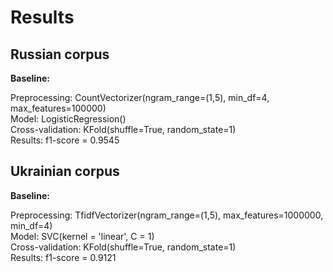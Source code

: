 # Results

## Russian corpus

**Baseline:**

Preprocessing: CountVectorizer(ngram_range=(1,5), min_df=4, max_features=100000)<br>
Model: LogisticRegression()<br>
Cross-validation: KFold(shuffle=True, random_state=1)<br>
Results: f1-score = 0.9545<br>

## Ukrainian corpus

**Baseline:**

Preprocessing: TfidfVectorizer(ngram_range=(1,5), max_features=1000000, min_df=4)<br>
Model: SVC(kernel = 'linear', C = 1)<br>
Cross-validation: KFold(shuffle=True, random_state=1)<br>
Results: f1-score = 0.9121<br>

